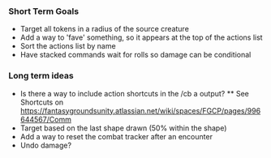 ### Short Term Goals
* Target all tokens in a radius of the source creature  
* Add a way to 'fave' something, so it appears at the top of the actions list
* Sort the actions list by name
* Have stacked commands wait for rolls so damage can be conditional
  
### Long term ideas
* Is there a way to include action shortcuts in the /cb a output?
** See Shortcuts on https://fantasygroundsunity.atlassian.net/wiki/spaces/FGCP/pages/996644567/Comm
* Target based on the last shape drawn (50% within the shape)
* Add a way to reset the combat tracker after an encounter
* Undo damage?
